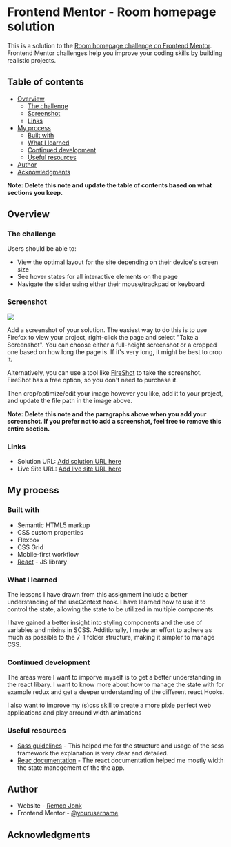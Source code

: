 # Frontend Mentor - Room homepage solution

This is a solution to the [Room homepage challenge on Frontend Mentor](https://www.frontendmentor.io/challenges/room-homepage-BtdBY_ENq). Frontend Mentor challenges help you improve your coding skills by building realistic projects.

## Table of contents

- [Overview](#overview)
  - [The challenge](#the-challenge)
  - [Screenshot](#screenshot)
  - [Links](#links)
- [My process](#my-process)
  - [Built with](#built-with)
  - [What I learned](#what-i-learned)
  - [Continued development](#continued-development)
  - [Useful resources](#useful-resources)
- [Author](#author)
- [Acknowledgments](#acknowledgments)

**Note: Delete this note and update the table of contents based on what sections you keep.**

## Overview

### The challenge

Users should be able to:

- View the optimal layout for the site depending on their device's screen size
- See hover states for all interactive elements on the page
- Navigate the slider using either their mouse/trackpad or keyboard

### Screenshot

![](./screenshot.jpg)

Add a screenshot of your solution. The easiest way to do this is to use Firefox to view your project, right-click the page and select "Take a Screenshot". You can choose either a full-height screenshot or a cropped one based on how long the page is. If it's very long, it might be best to crop it.

Alternatively, you can use a tool like [FireShot](https://getfireshot.com/) to take the screenshot. FireShot has a free option, so you don't need to purchase it.

Then crop/optimize/edit your image however you like, add it to your project, and update the file path in the image above.

**Note: Delete this note and the paragraphs above when you add your screenshot. If you prefer not to add a screenshot, feel free to remove this entire section.**

### Links

- Solution URL: [Add solution URL here](https://your-solution-url.com)
- Live Site URL: [Add live site URL here](https://your-live-site-url.com)

## My process

### Built with

- Semantic HTML5 markup
- CSS custom properties
- Flexbox
- CSS Grid
- Mobile-first workflow
- [React](https://reactjs.org/) - JS library


### What I learned

The lessons I have drawn from this assignment include a better understanding of the useContext hook. I have learned how to use it to control the state, allowing the state to be utilized in multiple components.

I have gained a better insight into styling components and the use of variables and mixins in SCSS. Additionally, I made an effort to adhere as much as possible to the 7-1 folder structure, making it simpler to manage CSS.


### Continued development


The areas were I want to imporve myself is to get a better understanding in the react libary. I want to know more about how to manage the state
with for example redux and get a deeper understanding of the different react Hooks.

I also want to improve my (s)css skill to create a more pixle perfect web applications and play arround width animations


### Useful resources

- [Sass guidelines](https://sass-guidelin.es) - This helped me for the structure and usage of the scss framework the explanation is very clear and detailed.
- [Reac documentation](https://react.dev/) - The react documentation helped me mostly width the state manegement of the the app.


## Author

- Website - [Remco Jonk](https://www.remcojonk.nl)
- Frontend Mentor - [@yourusername](https://www.frontendmentor.io/profile/yourusername)


## Acknowledgments
